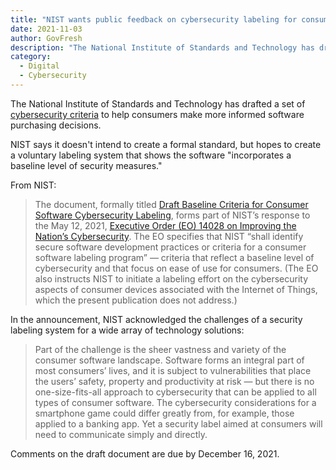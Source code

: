 ```yaml
---
title: "NIST wants public feedback on cybersecurity labeling for consumer software"
date: 2021-11-03
author: GovFresh
description: "The National Institute of Standards and Technology has drafted a set of cybersecurity criteria to help consumers make more informed purchasing decisions."
category:
  - Digital
  - Cybersecurity
---
```


The National Institute of Standards and Technology has drafted a set of [cybersecurity criteria](https://www.nist.gov/itl/executive-order-improving-nations-cybersecurity/consumer-software-criteria) to help consumers make more informed software purchasing decisions.

NIST says it doesn't intend to create a formal standard, but hopes to create a voluntary labeling system that shows the software "incorporates a baseline level of security measures."

From NIST:

> The document, formally titled [Draft Baseline Criteria for Consumer Software Cybersecurity Labeling](https://www.nist.gov/document/draft-baseline-criteria-consumer-software-cybersecurity-labeling), forms part of NIST’s response to the May 12, 2021, [Executive Order (EO) 14028 on Improving the Nation’s Cybersecurity](https://www.federalregister.gov/documents/2021/05/17/2021-10460/improving-the-nations-cybersecurity). The EO specifies that NIST “shall identify secure software development practices or criteria for a consumer software labeling program” — criteria that reflect a baseline level of cybersecurity and that focus on ease of use for consumers. (The EO also instructs NIST to initiate a labeling effort on the cybersecurity aspects of consumer devices associated with the Internet of Things, which the present publication does not address.)

In the announcement, NIST acknowledged the challenges of a security labeling system for a wide array of technology solutions:

> Part of the challenge is the sheer vastness and variety of the consumer software landscape. Software forms an integral part of most consumers’ lives, and it is subject to vulnerabilities that place the users’ safety, property and productivity at risk — but there is no one-size-fits-all approach to cybersecurity that can be applied to all types of consumer software. The cybersecurity considerations for a smartphone game could differ greatly from, for example, those applied to a banking app. Yet a security label aimed at consumers will need to communicate simply and directly.  

Comments on the draft document are due by December 16, 2021.
